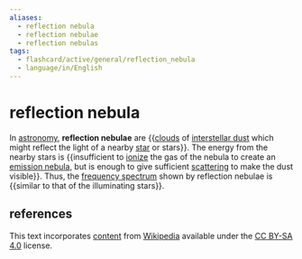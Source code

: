 ```yaml
---
aliases:
  - reflection nebula
  - reflection nebulae
  - reflection nebulas
tags:
  - flashcard/active/general/reflection_nebula
  - language/in/English
---
```


# reflection nebula

In [astronomy](astronomy.md), __reflection nebulae__ are {{[clouds](interstellar%20cloud.md) of [interstellar dust](cosmic%20dust.md) which might reflect the light of a nearby [star](star.md) or stars}}. The energy from the nearby stars is {{insufficient to [ionize](ionization.md) the gas of the nebula to create an [emission nebula](emission%20nebula.md), but is enough to give sufficient [scattering](scattering.md) to make the dust visible}}. Thus, the [frequency spectrum](spectral%20density.md#explanation) shown by reflection nebulae is {{similar to that of the illuminating stars}}. <!--SR:!2025-01-13,111,290!2024-12-20,101,290!2025-01-09,116,290-->

## references

This text incorporates [content](https://en.wikipedia.org/wiki/reflection_nebula) from [Wikipedia](Wikipedia.md) available under the [CC BY-SA 4.0](https://creativecommons.org/licenses/by-sa/4.0/) license.
